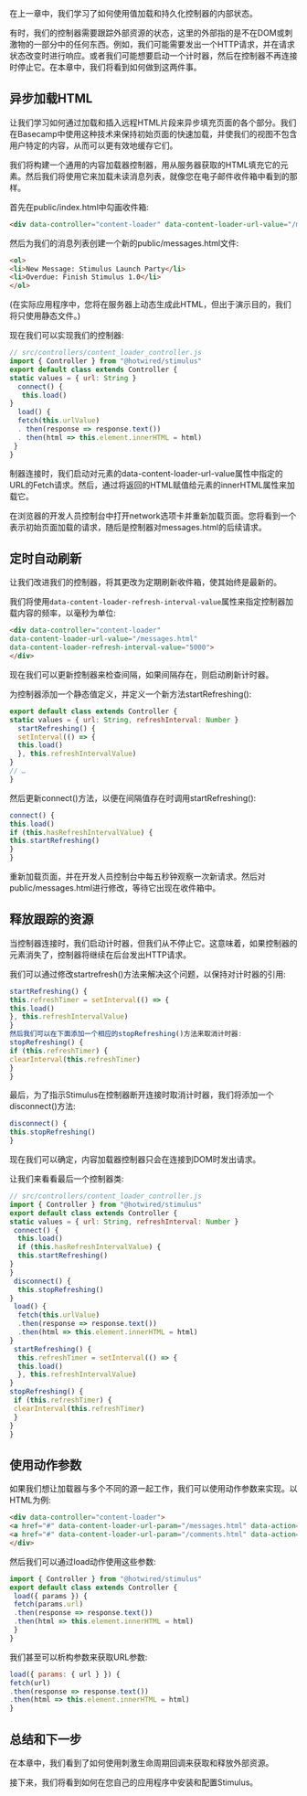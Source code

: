 在上一章中，我们学习了如何使用值加载和持久化控制器的内部状态。 

有时，我们的控制器需要跟踪外部资源的状态，这里的外部指的是不在DOM或刺激物的一部分中的任何东西。例如，我们可能需要发出一个HTTP请求，并在请求状态改变时进行响应。或者我们可能想要启动一个计时器，然后在控制器不再连接时停止它。在本章中，我们将看到如何做到这两件事。

 

## 异步加载HTML 

让我们学习如何通过加载和插入远程HTML片段来异步填充页面的各个部分。我们在Basecamp中使用这种技术来保持初始页面的快速加载，并使我们的视图不包含用户特定的内容，从而可以更有效地缓存它们。 

我们将构建一个通用的内容加载器控制器，用从服务器获取的HTML填充它的元素。然后我们将使用它来加载未读消息列表，就像您在电子邮件收件箱中看到的那样。

首先在public/index.html中勾画收件箱: 

```html
<div data-controller="content-loader" data-content-loader-url-value="/messages.html"></div>
```



然后为我们的消息列表创建一个新的public/messages.html文件: 

```html
<ol>
<li>New Message: Stimulus Launch Party</li>
<li>Overdue: Finish Stimulus 1.0</li>
</ol>
```

(在实际应用程序中，您将在服务器上动态生成此HTML，但出于演示目的，我们将只使用静态文件。)

现在我们可以实现我们的控制器: 

```js
// src/controllers/content_loader_controller.js
import { Controller } from "@hotwired/stimulus"
export default class extends Controller {
static values = { url: String }
  connect() {
   this.load()
}
  load() {
  fetch(this.urlValue)
  . then(response => response.text())
  . then(html => this.element.innerHTML = html)
 }
}
```



制器连接时，我们启动对元素的data-content-loader-url-value属性中指定的URL的Fetch请求。然后，通过将返回的HTML赋值给元素的innerHTML属性来加载它。 

在浏览器的开发人员控制台中打开network选项卡并重新加载页面。您将看到一个表示初始页面加载的请求，随后是控制器对messages.html的后续请求。 

 

## 定时自动刷新 

 

让我们改进我们的控制器，将其更改为定期刷新收件箱，使其始终是最新的。 

我们将使用`data-content-loader-refresh-interval-value`属性来指定控制器加载内容的频率，以毫秒为单位: 

```html
<div data-controller="content-loader"
data-content-loader-url-value="/messages.html"
data-content-loader-refresh-interval-value="5000">
</div>
```

现在我们可以更新控制器来检查间隔，如果间隔存在，则启动刷新计时器。 

为控制器添加一个静态值定义，并定义一个新方法startRefreshing(): 

```js
export default class extends Controller {
static values = { url: String, refreshInterval: Number }
  startRefreshing() {
  setInterval(() => {
  this.load()
  }, this.refreshIntervalValue)
}
// …
}
```



然后更新connect()方法，以便在间隔值存在时调用startRefreshing(): 

```js
connect() {
this.load()
if (this.hasRefreshIntervalValue) {
this.startRefreshing()
}
}
```



重新加载页面，并在开发人员控制台中每五秒钟观察一次新请求。然后对public/messages.html进行修改，等待它出现在收件箱中。

 

## 释放跟踪的资源 

 

当控制器连接时，我们启动计时器，但我们从不停止它。这意味着，如果控制器的元素消失了，控制器将继续在后台发出HTTP请求。 

我们可以通过修改startrefresh()方法来解决这个问题，以保持对计时器的引用: 

```js
startRefreshing() {
this.refreshTimer = setInterval(() => {
this.load()
}, this.refreshIntervalValue)
}
然后我们可以在下面添加一个相应的stopRefreshing()方法来取消计时器: 
stopRefreshing() {
if (this.refreshTimer) {
clearInterval(this.refreshTimer)
}
}

```

最后，为了指示Stimulus在控制器断开连接时取消计时器，我们将添加一个disconnect()方法: 

```js
disconnect() {
this.stopRefreshing()
}
```



现在我们可以确定，内容加载器控制器只会在连接到DOM时发出请求。 

让我们来看看最后一个控制器类: 

```js
// src/controllers/content_loader_controller.js
import { Controller } from "@hotwired/stimulus"
export default class extends Controller {
static values = { url: String, refreshInterval: Number }
 connect() {
  this.load()
  if (this.hasRefreshIntervalValue) {
  this.startRefreshing()
}
}
 disconnect() {
  this.stopRefreshing()
}
 load() {
  fetch(this.urlValue)
  .then(response => response.text())
  .then(html => this.element.innerHTML = html)
}
 startRefreshing() {
  this.refreshTimer = setInterval(() => {
  this.load()
  }, this.refreshIntervalValue)
}
stopRefreshing() {
 if (this.refreshTimer) {
 clearInterval(this.refreshTimer)
 }
}
}
```



## 使用动作参数 

 

如果我们想让加载器与多个不同的源一起工作，我们可以使用动作参数来实现。以HTML为例: 

```html
<div data-controller="content-loader">
<a href="#" data-content-loader-url-param="/messages.html" data-action="content-loader#load">Messages</a>
<a href="#" data-content-loader-url-param="/comments.html" data-action="content-loader#load">Comments</a>
</div>
```



然后我们可以通过load动作使用这些参数: 

```js
import { Controller } from "@hotwired/stimulus"
export default class extends Controller {
 load({ params }) {
 fetch(params.url)
 .then(response => response.text())
 .then(html => this.element.innerHTML = html)
 }
}
```



我们甚至可以析构参数来获取URL参数: 

```js
load({ params: { url } }) {
fetch(url)
.then(response => response.text())
.then(html => this.element.innerHTML = html)
}
```



## 总结和下一步 

 

在本章中，我们看到了如何使用刺激生命周期回调来获取和释放外部资源。 

接下来，我们将看到如何在您自己的应用程序中安装和配置Stimulus。

 